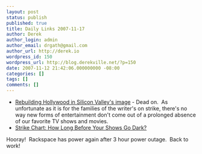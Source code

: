 ```yaml
---
layout: post
status: publish
published: true
title: Daily Links 2007-11-17
author: Derek
author_login: admin
author_email: drgath@gmail.com
author_url: http://derek.io
wordpress_id: 150
wordpress_url: http://blog.derekville.net/?p=150
date: 2007-11-12 21:42:06.000000000 -08:00
categories: []
tags: []
comments: []
---
```

<ul> <li><a href="http://blog.pmarca.com/2007/11/rebuilding-holl.html" target="_blank">Rebuilding Hollywood in Silicon Valley's image</a> - Dead on.&nbsp; As unfortunate as it is for the families of the writer's on strike, there's no way new forms of entertainment don't come out of a prolonged absence of our favorite TV shows and movies.</li> <li><a href="http://www.printthis.clickability.com/pt/cpt?action=cpt&amp;title=Strike+Chart%3A+How+Long+Before+Your+Shows+Go+Dark%3F+-+Ausiello+Report+%7C+TVGuide.com&amp;expire=&amp;urlID=24863780&amp;fb=Y&amp;url=http%3A%2F%2Fcommunity.tvguide.com%2Fblog-entry%2FTVGuide-Editors-Blog%2F" target="_blank">Strike Chart: How Long Before Your Shows Go Dark?</a></li></ul> <p>Hooray!&nbsp; Rackspace has power again after 3 hour power outage.&nbsp; Back to work!</p>
